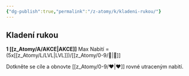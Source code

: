 ```yaml
---
{"dg-publish":true,"permalink":"/z-atomy/k/kladeni-rukou/"}
---
```


## Kladení rukou
**1 [[z_Atomy/A/AKCE\|AKCE]]**
Max Nabití = (5x[[z_Atomy/L/LVL\|LVL]])/[[z_Atomy/0-9/🔋\|🔋]]

Dotkněte se cíle a obnovte [[z_Atomy/0-9/❤\|❤]] rovné utraceným nabití.